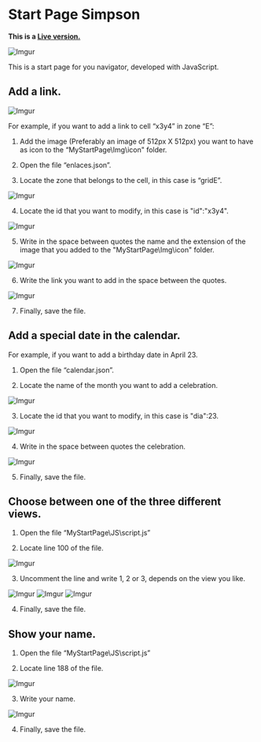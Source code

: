 # Start Page Simpson

**This is a [Live version.](https://vill1960.github.io/StartPageSimpson/MyStartPage/)**

![Imgur](https://i.imgur.com/mqjJ2Ct.png)

This is a start page for you navigator, developed with JavaScript.

## Add a link.
![Imgur](https://i.imgur.com/JNDblSw.png)

For example, if you want to add a link to cell “x3y4” in zone “E”:
1.	Add the image (Preferably an image of 512px X 512px) you want to have as icon to the “MyStartPage\Img\icon" folder.

2.	Open the file “enlaces.json”.

3.	Locate the zone that belongs to the cell, in this case is “gridE”.

![Imgur](https://i.imgur.com/UfhHG85.png)

4.	Locate the id that you want to modify, in this case is "id":"x3y4".

![Imgur](https://i.imgur.com/qHMDjAc.png)

5.	Write in the space between quotes the name and the extension of the image that you added to the "MyStartPage\Img\icon" folder.

![Imgur](https://i.imgur.com/0a99o1n.png)

6.	Write the link you want to add in the space between the quotes.

![Imgur](https://i.imgur.com/OWskrEn.png)

7.	Finally, save the file.


## Add a special date in the calendar.

For example, if you want to add a birthday date in April 23.

1. Open the file “calendar.json”.

2. Locate the name of the month you want to add a celebration.

![Imgur](https://i.imgur.com/6K0Yc8H.png)

3. Locate the id that you want to modify, in this case is "dia":23.

![Imgur](https://i.imgur.com/FfFe1ue.png)

4. Write in the space between quotes the celebration.

![Imgur](https://i.imgur.com/WTF6V4t.png)

5. Finally, save the file.


## Choose between one of the three different views.

1. Open the file “MyStartPage\JS\script.js”

2. Locate line 100 of the file.

![Imgur](https://i.imgur.com/mfb2yX0.png)

3. Uncomment the line and write 1, 2 or 3, depends on the view you like.

![Imgur](https://i.imgur.com/k1LJqsq.png)
![Imgur](https://i.imgur.com/zCdgfmA.png)
![Imgur](https://i.imgur.com/IusXO80.png)

4. Finally, save the file.


## Show your name.

1. Open the file “MyStartPage\JS\script.js”

2. Locate line 188 of the file.

![Imgur](https://i.imgur.com/jHbh64k.png)

3. Write your name.

![Imgur](https://i.imgur.com/LDnMlFV.png)

4. Finally, save the file.
